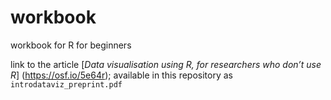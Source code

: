 # workbook
workbook for R for beginners

link to the article [_Data visualisation using R, for researchers who don’t use R_] (https://osf.io/5e64r); available in this repository as `introdataviz_preprint.pdf`
